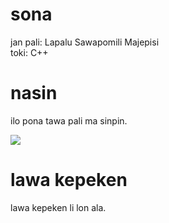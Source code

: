 # sona
jan pali: Lapalu Sawapomili Majepisi<br>
toki: C++<br>



# nasin
ilo pona tawa pali ma sinpin.

![](https://raw.githubusercontent.com/RafalMajewskiPL/maze_generator/master/Exemplary%20maze.png)



# lawa kepeken
lawa kepeken li lon ala.
